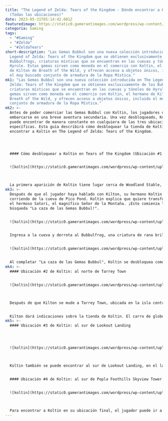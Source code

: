 ```yaml
---
title: "The Legend of Zelda: Tears of the Kingdom - Dónde encontrar a Koltin
  (Todas las ubicaciones)"
date: 2023-05-31T05:14:42.601Z
featuredimage: https://static0.gamerantimages.com/wordpress/wp-content/uploads/2023/05/totk-koltin-header.jpg?q=50&fit=contain&w=1140&h=&dpr=1.5
categoria: Gaming
tags:
  - "#Gaming"
  - "#Zelda"
  - "#ZeldaTears"
short-description: "Las Gemas Bubbul son una nueva colección introducida en The
  Legend of Zelda: Tears of the Kingdom que se obtienen exclusivamente de los
  Bubbulfrogs, criaturas místicas que se encuentran en las cuevas y túneles de
  Hyrule. Estas gemas sirven como moneda en el comercio con Koltin, el hermano
  de Kilton de Breath of the Wild, y ofrecen acceso a objetos únicos, incluido
  el muy buscado conjunto de armadura de la Ropa Mística."
mk1: "Las Gemas Bubbul son una nueva colección introducida en The Legend of
  Zelda: Tears of the Kingdom que se obtienen exclusivamente de los Bubbulfrogs,
  criaturas místicas que se encuentran en las cuevas y túneles de Hyrule. Estas
  gemas sirven como moneda en el comercio con Koltin, el hermano de Kilton de
  Breath of the Wild, y ofrecen acceso a objetos únicos, incluido el muy buscado
  conjunto de armadura de la Ropa Mística."
mk2: >-
  Antes de poder comerciar las Gemas Bubbul con Koltin, los jugadores deben
  embarcarse en una breve aventura secundaria. Una vez desbloqueado, Koltin se
  puede encontrar de manera constante en cualquiera de las tres ubicaciones
  específicas. Esta guía describirá cómo desbloquear la tienda de Koltin y dónde
  encontrar a Koltin en The Legend of Zelda: Tears of the Kingdom.




  #### Cómo desbloquear a Koltin en Tears of the Kingdom (Ubicación #1 de Koltin)


  ![koltin](https://static0.gamerantimages.com/wordpress/wp-content/uploads/wm/2023/05/totk-koltins-first-location-map.jpg?q=50&fit=crop&w=1500&dpr=1.5 "koltin")



  La primera aparición de Koltin tiene lugar cerca de Woodland Stable, en la esquina suroeste de Eldin Canyon. Dirígete al noreste de la establa para encontrar al hermano de Koltin, Kilton, cerca de la entrada de una cueva junto al pequeño estanque Pico en las coordenadas 1208, 1214, 0020. Kilton está parado afuera de la entrada de la cueva junto a un carro de globos gigantes, recordando su tienda de Breath of the Wild.
mk3: >-
  Después de que el jugador haya hablado con Kilton, su hermano Koltin saldrá
  corriendo de la cueva de Pico Pond. Koltin explica que quiere transformarse en
  el hermoso Satori, el magnífico Señor de la Montaña. ¡Esto comienza la
  búsqueda "La caza de las Gemas Bubbul!".


  ![koltin](https://static0.gamerantimages.com/wordpress/wp-content/uploads/2023/05/totk-bubbul-bros.jpg?q=50&fit=crop&w=1500&dpr=1.5 "koltin")


  Ingresa a la cueva y derrota al Bubbulfrog, una criatura de rana brillante. Recoge la Gema Bubbul que deja caer y regresa con Koltin. Él consumirá emocionado la Gema Bubbul y, cuando se dé cuenta de que no es suficiente para transformarse, huirá rápidamente. Kilton les informará a los jugadores que planea mudarse y que pueden encontrarlo en Tarrey Town.


  ![koltin](https://static0.gamerantimages.com/wordpress/wp-content/uploads/2023/05/bubbulfrog-zelda-tears-of-the-kingdom-cave.jpg?q=50&fit=crop&w=1500&dpr=1.5 "koltin")


  Al completar "La caza de las Gemas Bubbul", Koltin se desbloquea como comerciante y se puede encontrar en cualquiera de las siguientes ubicaciones después de las 9:00 p. m. El jugador puede viajar a cualquiera de estas ubicaciones y Koltin siempre estará allí, siempre y cuando sea de noche. Aceptarán las Gemas Bubbul del jugador a cambio de partes de monstruos y el exclusivo conjunto de armadura Mística.
mk4: >-
  #### Ubicación #2 de Koltin: al norte de Tarrey Town


  ![koltin](https://static0.gamerantimages.com/wordpress/wp-content/uploads/wm/2023/05/totk-koltin-second-location.jpg?q=50&fit=crop&w=1500&dpr=1.5 "koltin")



  Después de que Kilton se mude a Tarrey Town, ubicada en la isla central del Lago Akkala, los jugadores pueden hablar con él para saber dónde se encuentra Koltin en ese momento. Kilton se encuentra en la parte más al norte de Tarrey Town en las coordenadas 3961, 1642, 0128.


  Kilton dará indicaciones sobre la tienda de Koltin. El carro de globos brillantes de Koltin es visible en una colina cercana en las coordenadas 3662, 2064, 0168.
mk5: >-
  #### Ubicación #3 de Koltin: al sur de Lookout Landing




  ![koltin](https://static0.gamerantimages.com/wordpress/wp-content/uploads/wm/2023/05/totk-koltins-third-location-map.jpg?q=50&fit=crop&w=1500&dpr=1.5 "koltin")



  Koltin también se puede encontrar al sur de Lookout Landing, en el lado este de Passeri Greenbelt, en las coordenadas -0319, -0162, 0022. Simplemente ve al Lookout Landing Skyview Tower y dirígete hacia su carro de globos, que es visible desde las puertas de la ciudad.


  #### Ubicación #4 de Koltin: al sur de Popla Foothills Skyview Tower


  ![koltin](https://static0.gamerantimages.com/wordpress/wp-content/uploads/wm/2023/05/totk-koltins-fourth-location-map.jpg?q=50&fit=crop&w=1500&dpr=1.5 "koltin")



  Para encontrar a Koltin en su ubicación final, el jugador puede ir a la Popla Foothills Skyview Tower y dirigirse al sur. El carro de Koltin es visible en una colina adelante, en las coordenadas 0588, -2681, 0112. Continúa por Farosh Hills, pasando por un gran recinto fortificado lleno de enemigos, hasta que llegues a Koltin en la cima de la colina.
---
```

